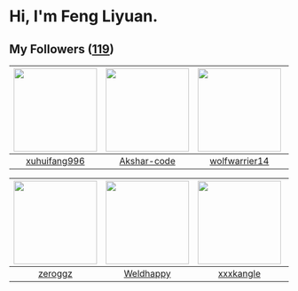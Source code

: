 # Hi, I'm Feng Liyuan.

## My Followers ([119](https://github.com/SunRunAway?tab=followers))

| <img src="https://avatars.githubusercontent.com/u/50138288?v=4" width="150" height="150" /> | <img src="https://avatars.githubusercontent.com/u/59618640?v=4" width="150" height="150" /> | <img src="https://avatars.githubusercontent.com/u/74522790?v=4" width="150" height="150" /> | <img src="https://avatars.githubusercontent.com/u/83270523?v=4" width="150" height="150" /> |
| :-----------------------------------------------------------------------------------------: | :-----------------------------------------------------------------------------------------: | :-----------------------------------------------------------------------------------------: | :-----------------------------------------------------------------------------------------: |
|                       [xuhuifang996](https://github.com/xuhuifang996)                       |                        [Akshar-code](https://github.com/Akshar-code)                        |                      [wolfwarrier14](https://github.com/wolfwarrier14)                      |                    [cherryhanminmin](https://github.com/cherryhanminmin)                    |

| <img src="https://avatars.githubusercontent.com/u/55519398?v=4" width="150" height="150" /> | <img src="https://avatars.githubusercontent.com/u/113218208?v=4" width="150" height="150" /> | <img src="https://avatars.githubusercontent.com/u/88874211?v=4" width="150" height="150" /> | <img src="https://avatars.githubusercontent.com/u/58126365?v=4" width="150" height="150" /> |
| :-----------------------------------------------------------------------------------------: | :------------------------------------------------------------------------------------------: | :-----------------------------------------------------------------------------------------: | :-----------------------------------------------------------------------------------------: |
|                            [zeroggz](https://github.com/zeroggz)                            |                           [Weldhappy](https://github.com/Weldhappy)                          |                          [xxxkangle](https://github.com/xxxkangle)                          |                       [kellyraymond](https://github.com/kellyraymond)                       |